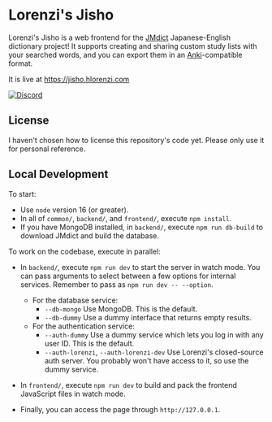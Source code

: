 # Lorenzi's Jisho

Lorenzi's Jisho is a web frontend for the [JMdict](https://www.edrdg.org/wiki/index.php/JMdict-EDICT_Dictionary_Project) Japanese-English dictionary project!
It supports creating and sharing custom study lists with your searched words,
and you can export them in an [Anki](https://apps.ankiweb.net/)-compatible format.

It is live at https://jisho.hlorenzi.com

[![Discord][badge-discord-img]][badge-discord-url]

[badge-discord-img]: https://img.shields.io/discord/394999035540275222?label=Join%20the%20Discord%20server!&logo=discord
[badge-discord-url]: https://accounts.hlorenzi.com/redirect/discord

## License

I haven't chosen how to license this repository's code yet. Please only use it for personal reference.

## Local Development

To start:
* Use `node` version 16 (or greater).
* In all of `common/`, `backend/`, and `frontend/`, execute `npm install`.
* If you have MongoDB installed, in `backend/`, execute `npm run db-build` to download JMdict and build the database.

To work on the codebase, execute in parallel:
* In `backend/`, execute `npm run dev` to start the server in watch mode. You can pass arguments to select between a few options for internal services. Remember to pass as `npm run dev -- --option`.
  * For the database service:
    * `--db-mongo` Use MongoDB. This is the default.
    * `--db-dummy` Use a dummy interface that returns empty results.
  * For the authentication service:
    * `--auth-dummy` Use a dummy service which lets you log in with any user ID. This is the default.
    * `--auth-lorenzi`, `--auth-lorenzi-dev` Use Lorenzi's closed-source auth server. You probably won't have access to it, so use the dummy service.

* In `frontend/`, execute `npm run dev` to build and pack the frontend JavaScript files in watch mode.

* Finally, you can access the page through `http://127.0.0.1`.